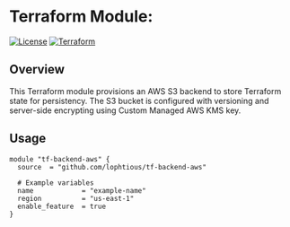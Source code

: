# Terraform Module: <tf-backend-aws>

[![License](https://img.shields.io/github/license/<ORG>/<REPO>.svg)](LICENSE)
[![Terraform](https://img.shields.io/badge/Terraform-%3E%3D%200.13-purple.svg)](https://www.terraform.io/)

## Overview

This Terraform module provisions an AWS S3 backend to store Terraform state for persistency. The S3 bucket is configured with versioning and server-side encrypting using Custom Managed AWS KMS key.

## Usage

```hcl
module "tf-backend-aws" {
  source  = "github.com/lophtious/tf-backend-aws"
  
  # Example variables
  name            = "example-name"
  region          = "us-east-1"
  enable_feature  = true
}
